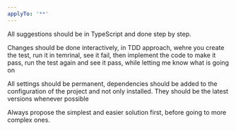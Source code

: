 ```yaml
---
applyTo: '**'
---
```

All suggestions should be in TypeScript and done step by step.

Changes should be done interactively, in TDD approach, wehre you create the test, run it in temrinal, see it fail, then implement the code to make it pass, run the test again and see it pass, while letting me know what is going on

All settings should be permanent, dependencies should be added to the configuration of the project and not only installed. They should be the latest versions whenever possible

Always propose the simplest and easier solution first, before going to more complex ones.